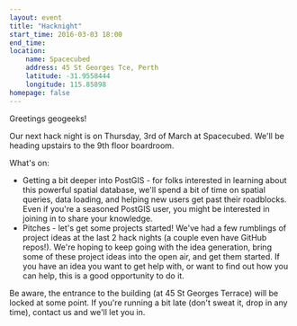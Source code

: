 ```yaml
---
layout: event
title: "Hacknight"
start_time: 2016-03-03 18:00
end_time:
location:
    name: Spacecubed
    address: 45 St Georges Tce, Perth
    latitude: -31.9558444
    longitude: 115.85898
homepage: false
---
```


Greetings geogeeks!

Our next hack night is on Thursday, 3rd of March at Spacecubed. We'll be heading upstairs to the 9th floor boardroom.

What's on:

* Getting a bit deeper into PostGIS - for folks interested in learning about this powerful spatial database, we'll spend a bit of time on spatial queries, data loading, and helping new users get past their roadblocks. Even if you're a seasoned PostGIS user, you might be interested in joining in to share your knowledge.
* Pitches - let's get some projects started! We've had a few rumblings of project ideas at the last 2 hack nights (a couple even have GitHub repos!). We're hoping to keep going with the idea generation, bring some of these project ideas into the open air, and get them started. If you have an idea you want to get help with, or want to find out how you can help, this is a good opportunity to do it.

Be aware, the entrance to the building (at 45 St Georges Terrace) will be locked at some point. If you're running a bit late (don't sweat it, drop in any time), contact us and we'll let you in.
